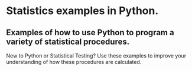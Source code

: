 # Statistics examples in Python.
## Examples of how to use Python to program a variety of statistical procedures.

New to Python or Statistical Testing? 
Use these examples to improve your understanding of how these procedures are calculated. 
